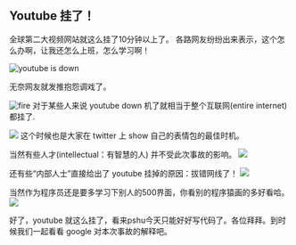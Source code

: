 Youtube 挂了！
---


全球第二大视频网站就这么挂了10分钟以上了。
各路网友纷纷出来表示，这个怎么办啊，让我还怎么上班，怎么学习啊！

![youtube is down](http://cdn2.51ulong.com/18-10-17/53342164.jpg)

无奈网友就发推抱怨调戏了。

![fire](http://cdn2.51ulong.com/18-10-17/66587278.jpg)
对于某些人来说 youtube down 机了就相当于整个互联网(entire internet)都挂了.

![](http://cdn2.51ulong.com/18-10-17/62083754.jpg)
这个时候也是大家在 twitter 上 show 自己的表情包的最佳时机。

当然有些人才(intellectual：有智慧的人) 并不受此次事故的影响。
![](http://cdn2.51ulong.com/18-10-17/59131773.jpg)

还有些“内部人士”直接给出了 youtube 挂掉的原因：拔错网线了！
![](http://cdn2.51ulong.com/18-10-17/77274430.jpg)

当然作为程序员还是要多学习下别人的500界面，你看别的程序猿画的多好看哈。
![](http://cdn2.51ulong.com/18-10-17/23562772.jpg)

好了，youtube 就这么挂了，看来pshu今天只能好好写代码了。各位拜拜。到时候我们一起看看 google 对本次事故的解释吧。
<!--stackedit_data:
eyJoaXN0b3J5IjpbLTEwOTQzOTA4MTQsMTI4NzExNjMsLTE3MT
E2MzIxNTldfQ==
-->